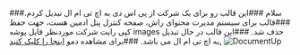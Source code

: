 ﻿###سلام
###این قالب رو برای یک شرکت از پی اس دی به اچ تی ام ال تبدیل کردم.
###قالب برای سیستم مدیرت محتوای راش، صفحه کنترل پنل ادمین هست، جهت حفظ کپی رایت شرکت موردنظر فایل پوشه images حذف شد.
###این قالب در حال تبدیل به اچ تی ام ال می باشد.
###برای مشاهده دمو [اینجا را کلیک کنید.](https://github.com/MR-Mostafa/myproject/raw/master/CMS%20Rush%20-%20Admin%20Panel/ScreenShot.png)
![DocumentUp](http://mostafarahmati.ir/my%20git/git-adamak.jpg)